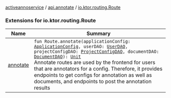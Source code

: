 [activeannoservice](../../index.md) / [api.annotate](../index.md) / [io.ktor.routing.Route](./index.md)

### Extensions for io.ktor.routing.Route

| Name | Summary |
|---|---|
| [annotate](annotate.md) | `fun Route.annotate(applicationConfig: `[`ApplicationConfig`](../../application/-application-config/index.md)`, userDAO: `[`UserDAO`](../../user/-user-d-a-o/index.md)`, projectConfigDAO: `[`ProjectConfigDAO`](../../config/-project-config-d-a-o/index.md)`, documentDAO: `[`DocumentDAO`](../../document/-document-d-a-o/index.md)`): `[`Unit`](https://kotlinlang.org/api/latest/jvm/stdlib/kotlin/-unit/index.html)<br>Annotate routes are used by the frontend for users that are annotators for a config. Therefore, it provides endpoints to get configs for annotation as well as documents, and endpoints to post the annotation results |
